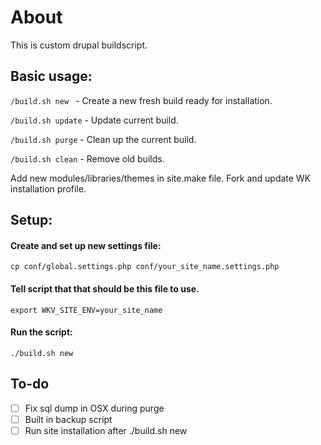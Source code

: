 # About


This is custom drupal buildscript.

## Basic usage:

`/build.sh new ` - Create a new fresh build ready for installation.

`/build.sh update` - Update current build.

`/build.sh purge` - Clean up the current build.

`/build.sh clean` - Remove old builds.

Add new modules/libraries/themes in site.make file.
Fork and update WK installation profile.


## Setup:

#### Create and set up new settings file:

`cp conf/global.settings.php conf/your_site_name.settings.php`

#### Tell script that that should be this file to use.

`export WKV_SITE_ENV=your_site_name`

#### Run the script:

`./build.sh new`


## To-do

- [ ] Fix sql dump in OSX during purge
- [ ] Built in backup script
- [ ] Run site installation after ./build.sh new
